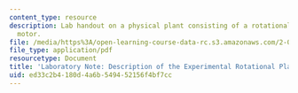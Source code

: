 ```yaml
---
content_type: resource
description: Lab handout on a physical plant consisting of a rotational flywheel and
  motor.
file: /media/https%3A/open-learning-course-data-rc.s3.amazonaws.com/2-004-dynamics-and-control-ii-spring-2008/ed33c2b4180d4a6b549452156f4bf7cc_rotational_plant.pdf
file_type: application/pdf
resourcetype: Document
title: 'Laboratory Note: Description of the Experimental Rotational Plant'
uid: ed33c2b4-180d-4a6b-5494-52156f4bf7cc
---
```

